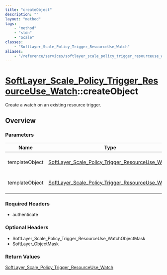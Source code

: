 ```yaml
---
title: "createObject"
description: ""
layout: "method"
tags:
    - "method"
    - "sldn"
    - "Scale"
classes:
    - "SoftLayer_Scale_Policy_Trigger_ResourceUse_Watch"
aliases:
    - "/reference/services/softlayer_scale_policy_trigger_resourceuse_watch/createObject"
---
```

# [SoftLayer_Scale_Policy_Trigger_ResourceUse_Watch](/reference/services/SoftLayer_Scale_Policy_Trigger_ResourceUse_Watch)::createObject

Create a watch on an existing resource trigger.


## Overview 


### Parameters 
|Name | Type | Description |
| --- | --- | --- |
|templateObject| <a href='/reference/datatypes/SoftLayer_Scale_Policy_Trigger_ResourceUse_Watch'>SoftLayer_Scale_Policy_Trigger_ResourceUse_Watch </a>| The SoftLayer_Scale_Policy_Trigger_ResourceUse_Watch object that you wish to create.|
|templateObject| <a href='/reference/datatypes/SoftLayer_Scale_Policy_Trigger_ResourceUse_Watch'>SoftLayer_Scale_Policy_Trigger_ResourceUse_Watch </a>| The SoftLayer_Scale_Policy_Trigger_ResourceUse_Watch object that you wish to create.|


### Required Headers
* authenticate

### Optional Headers
* SoftLayer_Scale_Policy_Trigger_ResourceUse_WatchObjectMask
* SoftLayer_ObjectMask

### Return Values
<a href='/reference/datatypes/SoftLayer_Scale_Policy_Trigger_ResourceUse_Watch'>SoftLayer_Scale_Policy_Trigger_ResourceUse_Watch </a>

